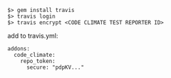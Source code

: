 ```
$> gem install travis
$> travis login
$> travis encrypt <CODE CLIMATE TEST REPORTER ID>
```

add to travis.yml:
```
addons:
  code_climate:
    repo_token:
      secure: "pdpKV..."
```
